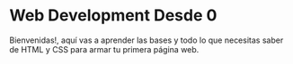 # Web Development Desde 0
Bienvenidas!, aquí vas a aprender las bases y todo lo que necesitas saber de HTML y CSS para armar tu primera página web. 

